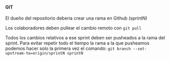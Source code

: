 #### GIT

El dueño del repositorio deberia crear una rama en Github (sprintN)

Los colaboradores deben pullear el cambio remoto con `git pull`

Todos los cambios relativos a ese sprint deben ser pusheados a la rama del sprint.
Para evitar repetir todo el tiempo la rama a la que pusheamos podemos hacer solo la primera vez el comando: 
`git branch --set-upstream-to=origin/sprintN sprintN`
